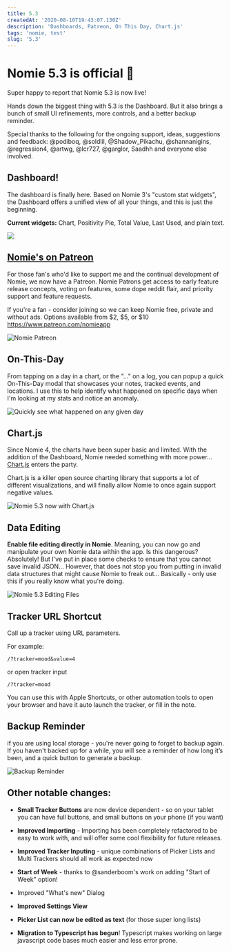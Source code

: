 ```yaml
---
title: 5.3
createdAt: '2020-08-10T19:43:07.130Z'
description: 'Dashboards, Patreon, On This Day, Chart.js'
tags: 'nomie, test'
slug: '5.3'
---
```


# Nomie 5.3 is official 🥳

Super happy to report that Nomie 5.3 is now live!

Hands down the biggest thing with 5.3 is the Dashboard. But it also brings a bunch of small UI refinements, more controls, and a better backup reminder.

Special thanks to the following for the ongoing support, ideas, suggestions and feedback: @podiboq, @soldlil, @Shadow_Pikachu, @shannanigins, @regression4, @artwg, @lcr727, @garglor, Saadhh and everyone else involved.

## **Dashboard!**

The dashboard is finally here. Based on Nomie 3's "custom stat widgets", the Dashboard offers a unified view of all your things, and this is just the beginning.

**Current widgets:** Chart, Positivity Pie, Total Value, Last Used, and plain text.

![](https://shareking.s3.amazonaws.com/Screen-Shot-2020-08-10-13-25-40.88-1597080347.png)

## [Nomie's on Patreon](https://www.patreon.com/nomieapp "Nomie's on Patreon")

For those fan's who'd like to support me and the continual development of Nomie, we now have a Patreon. Nomie Patrons get access to early feature release concepts, voting on features, some dope reddit flair, and priority support and feature requests.

If you're a fan - consider joining so we can keep Nomie free, private and without ads. Options available from $2, $5, or \$10 <https://www.patreon.com/nomieapp>

![](https://shareking.s3.amazonaws.com/Screen-Shot-2020-08-10-13-52-54.60-1597081987.png 'Nomie Patreon')

## On-This-Day

From tapping on a day in a chart, or the "..." on a log, you can popup a quick On-This-Day modal that showcases your notes, tracked events, and locations. I use this to help identify what happened on specific days when I'm looking at my stats and notice an anomaly.

![Quickly see what happened on any given day](https://shareking.s3.amazonaws.com/Screen-Shot-2020-08-10-13-26-42.48-1597080414.png 'Nomie 5.3 On-This-Day')

## Chart.js

Since Nomie 4, the charts have been super basic and limited. With the addition of the Dashboard, Nomie needed something with more power... [Chart.js](https://www.chartjs.org/) enters the party.

Chart.js is a killer open source charting library that supports a lot of different visualizations, and will finally allow Nomie to once again support negative values.

![](https://shareking.s3.amazonaws.com/Screen-Shot-2020-08-10-13-46-50.75-1597081639.png 'Nomie 5.3 now with Chart.js')

## Data Editing

**Enable file editing directly in Nomie**. Meaning, you can now go and manipulate your own Nomie data within the app. Is this dangerous? Absolutely! But I've put in place some checks to ensure that you cannot save invalid JSON... However, that does not stop you from putting in invalid data structures that might cause Nomie to freak out... Basically - only use this if you really know what you're doing.

![](https://shareking.s3.amazonaws.com/Screen-Shot-2020-08-10-13-44-28.44-1597081481.png 'Nomie 5.3 Editing Files')

## **Tracker URL Shortcut**

Call up a tracker using URL parameters.

For example:

```
/?tracker=mood&value=4
```

or open tracker input

```
/?tracker=mood
```

You can use this with Apple Shortcuts, or other automation tools to open your browser and have it auto launch the tracker, or fill in the note.

## **Backup Reminder**

if you are using local storage - you're never going to forget to backup again. If you haven't backed up for a while, you will see a reminder of how long it’s been, and a quick button to generate a backup.

![](https://shareking.s3.amazonaws.com/Screen-Shot-2020-08-10-13-48-57.76-1597081746.png 'Backup Reminder')

## Other notable changes:

- **Small Tracker Buttons** are now device dependent - so on your tablet you can have full buttons, and small buttons on your phone (if you want)

- **Improved Importing** - Importing has been completely refactored to be easy to work with, and will offer some cool flexibility for future releases.

- **Improved Tracker Inputing** - unique combinations of Picker Lists and Multi Trackers should all work as expected now

- **Start of Week** - thanks to @sanderboom's work on adding "Start of Week" option!

- Improved "What's new" Dialog

- **Improved Settings View**

- **Picker List can now be edited as text** (for those super long lists)

- **Migration to Typescript has begun**! Typescript makes working on large javascript code bases much easier and less error prone.
